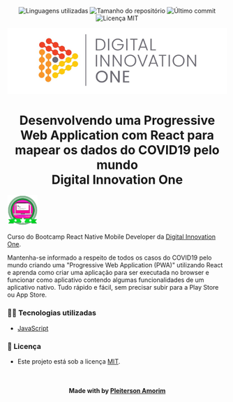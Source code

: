 <!-- Badges session -->
<p align="center">
  <!-- languages -->
  <img src="https://img.shields.io/github/languages/count/pleiterson/mapeamento-covid19-js?style=social" alt="Linguagens utilizadas">
  <!-- repo size -->
  <img src="https://img.shields.io/github/repo-size/Pleiterson/mapeamento-covid19-js?style=social" alt="Tamanho do repositório">
  <!-- last commit -->
  <img src="https://img.shields.io/github/last-commit/Pleiterson/mapeamento-covid19-js?style=social" alt="Último commit">
  <!-- licence MIT -->
  <img src="https://img.shields.io/github/license/Pleiterson/mapeamento-covid19-js?style=social" alt="Licença MIT">
</p>

<!--Banner session-->
<p align="center">
  <img src="./src/assets/readme/banner.png" alt="DIO" title="Digital Innovation One">
</p>

<!--About session-->
<h1 align="center">Desenvolvendo uma Progressive Web Application com React para mapear os dados do COVID19 pelo mundo<br>Digital Innovation One</h1>

<img src="./src/assets/readme/badge.png" title="Badge" width="70" height="70">

Curso do Bootcamp React Native Mobile Developer da [Digital Innovation One](https://digitalinnovation.one/).

Mantenha-se informado a respeito de todos os casos do COVID19 pelo mundo criando uma "Progressive Web Application (PWA)" utilizando React e aprenda como criar uma aplicação para ser executada no browser e funcionar como aplicativo contendo algumas funcionalidades de um aplicativo nativo. Tudo rápido e fácil, sem precisar subir para a Play Store ou App Store.

<h3>👨‍💻 Tecnologias utilizadas</h3>

- [JavaScript](https://developer.mozilla.org/en-US/docs/Web/JavaScript)

<!--License session-->
<h3>📝 Licença</h3>

- Este projeto está sob a licença [MIT](./LICENSE).

<!--Bottom session-->
<br><h4 align=center>Made with by <a target="_blank" href="https://pleiterson.vercel.app" >Pleiterson Amorim</a></h4>
